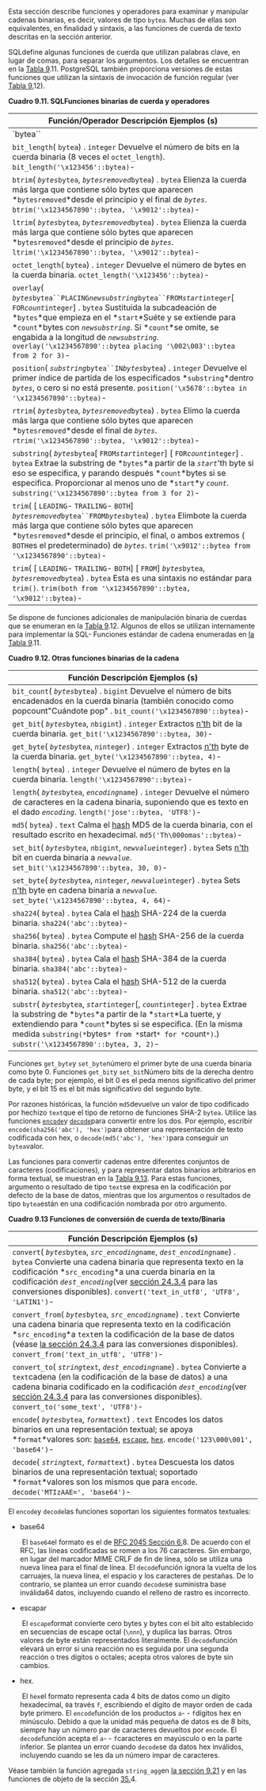 Esta sección describe funciones y operadores para examinar y manipular cadenas binarias, es decir, valores de tipo `bytea`. Muchas de ellas son equivalentes, en finalidad y sintaxis, a las  funciones de cuerda de texto descritas en la sección anterior.

 SQLdefine algunas funciones de cuerda que utilizan palabras clave, en lugar de  comas, para separar los argumentos. Los detalles se encuentran en la [Tabla 9](https://www.postgresql.org/docs/current/functions-binarystring.html#FUNCTIONS-BINARYSTRING-SQL).11. PostgreSQL también proporciona versiones de estas funciones que utilizan la sintaxis de invocación de función regular (ver [Tabla 9.](https://www.postgresql.org/docs/current/functions-binarystring.html#FUNCTIONS-BINARYSTRING-OTHER)12).

**Cuadro 9.11.  SQLFunciones binarias de cuerda y operadores**

| Función/Operador              Descripción              Ejemplos (s) |
| ------------------------------------------------------------ |
| `bytea``||``bytea`- `bytea`              Concateniza las dos cuerdas binarias.               `'\x123456'::bytea || '\x789a00bcde'::bytea`- |
| `bit_length`(  `bytea`) . `integer`              Devuelve el número de bits en la cuerda binaria (8 veces el `octet_length`).               `bit_length('\x123456'::bytea)`- |
| `btrim`(  *`bytes`*`bytea`,   *`bytesremoved`*`bytea`) . `bytea`              Elienza la cuerda más larga que contiene sólo bytes que aparecen  *`bytesremoved`*desde el principio y el final de *`bytes`*.               `btrim('\x1234567890'::bytea, '\x9012'::bytea)`- |
| `ltrim`(  *`bytes`*`bytea`,   *`bytesremoved`*`bytea`) . `bytea`              Elienza la cuerda más larga que contiene sólo bytes que aparecen  *`bytesremoved`*desde el principio de *`bytes`*.               `ltrim('\x1234567890'::bytea, '\x9012'::bytea)`- |
| `octet_length`(  `bytea`) . `integer`              Devuelve el número de bytes en la cuerda binaria.               `octet_length('\x123456'::bytea)`- |
| `overlay`(         *`bytes`*`bytea``PLACING`*`newsubstring`*`bytea``FROM`*`start`*`integer`[    `FOR`*`count`*`integer`] . `bytea`              Sustituida la subcadeación de  *`bytes`*que empieza en el *`start`*Suéte y se extiende para  *`count`*bytes con *`newsubstring`*. Si  *`count`*se omite, se engabida a la longitud de *`newsubstring`*.               `overlay('\x1234567890'::bytea placing '\002\003'::bytea from 2 for 3)`- |
| `position`(      *`substring`*`bytea``IN`*`bytes`*`bytea`) . `integer`              Devuelve el primer índice de partida de los especificados  *`substring`*dentro *`bytes`*, o cero si no está presente.               `position('\x5678'::bytea in '\x1234567890'::bytea)`- |
| `rtrim`(  *`bytes`*`bytea`,   *`bytesremoved`*`bytea`) . `bytea`              Elimo la cuerda más larga que contiene sólo bytes que aparecen  *`bytesremoved`*desde el final de *`bytes`*.               `rtrim('\x1234567890'::bytea, '\x9012'::bytea)`- |
| `substring`(   *`bytes`*`bytea`[    `FROM`*`start`*`integer`] [    `FOR`*`count`*`integer`] . `bytea`              Extrae la substring de  *`bytes`*a partir de la *`start`*'th byte si eso se especifica, y parando después  *`count`*bytes si se especifica. Proporcionar al menos uno de  *`start`*y *`count`*.               `substring('\x1234567890'::bytea from 3 for 2)`- |
| `trim`( [  `LEADING`-  `TRAILING`-  `BOTH`]      *`bytesremoved`*`bytea``FROM`*`bytes`*`bytea`) . `bytea`              Elimbote la cuerda más larga que contiene sólo bytes que aparecen  *`bytesremoved`*desde el principio, el final, o ambos extremos ( `BOTH`es el predeterminado) de *`bytes`*.               `trim('\x9012'::bytea from '\x1234567890'::bytea)`- |
| `trim`( [  `LEADING`-  `TRAILING`-  `BOTH`] [  `FROM`]  *`bytes`*`bytea`,   *`bytesremoved`*`bytea`) . `bytea`              Esta es una sintaxis no estándar para `trim()`.               `trim(both from '\x1234567890'::bytea, '\x9012'::bytea)`- |

Se dispone de funciones adicionales de manipulación binaria de cuerdas que se enumeran en la [Tabla 9](https://www.postgresql.org/docs/current/functions-binarystring.html#FUNCTIONS-BINARYSTRING-OTHER).12. Algunos de ellos se utilizan internamente para implementar la SQL- Funciones estándar de cadena enumeradas en [la Tabla 9](https://www.postgresql.org/docs/current/functions-binarystring.html#FUNCTIONS-BINARYSTRING-SQL).11.

**Cuadro 9.12. Otras funciones binarias de la cadena**

| Función              Descripción              Ejemplos (s)   |
| ------------------------------------------------------------ |
| `bit_count`(   *`bytes`*`bytea`) . `bigint`              Devuelve el número de bits encadenados en la cuerda binaria (también conocido como popcount"Cuándote pop" .               `bit_count('\x1234567890'::bytea)`- |
| `get_bit`(  *`bytes`*`bytea`,   *`n`*`bigint`) . `integer`              Extractos [n'th](https://www.postgresql.org/docs/current/functions-binarystring.html#FUNCTIONS-ZEROBASED-NOTE) bit de la cuerda binaria.               `get_bit('\x1234567890'::bytea, 30)`- |
| `get_byte`(  *`bytes`*`bytea`,   *`n`*`integer`) . `integer`              Extractos [n'th](https://www.postgresql.org/docs/current/functions-binarystring.html#FUNCTIONS-ZEROBASED-NOTE) byte de la cuerda binaria.               `get_byte('\x1234567890'::bytea, 4)`- |
| `length`(  `bytea`) . `integer`              Devuelve el número de bytes en la cuerda binaria.               `length('\x1234567890'::bytea)`- |
| `length`(  *`bytes`*`bytea`,   *`encoding`*`name`) . `integer`              Devuelve el número de caracteres en la cadena binaria, suponiendo que es texto en el dado *`encoding`*.               `length('jose'::bytea, 'UTF8')`- |
| `md5`(  `bytea`) . `text`              Calma el [hash](https://www.postgresql.org/docs/current/functions-binarystring.html#FUNCTIONS-HASH-NOTE) MD5 de la cuerda binaria, con el resultado escrito en hexadecimal.               `md5('Th\000omas'::bytea)`- |
| `set_bit`(  *`bytes`*`bytea`,  *`n`*`bigint`,   *`newvalue`*`integer`) . `bytea`              Sets [n'th](https://www.postgresql.org/docs/current/functions-binarystring.html#FUNCTIONS-ZEROBASED-NOTE) bit en cuerda binaria a *`newvalue`*.               `set_bit('\x1234567890'::bytea, 30, 0)`- |
| `set_byte`(  *`bytes`*`bytea`,  *`n`*`integer`,   *`newvalue`*`integer`) . `bytea`              Sets [n'th](https://www.postgresql.org/docs/current/functions-binarystring.html#FUNCTIONS-ZEROBASED-NOTE) byte en cadena binaria a *`newvalue`*.               `set_byte('\x1234567890'::bytea, 4, 64)`- |
| `sha224`(  `bytea`) . `bytea`              Cala el [hash](https://www.postgresql.org/docs/current/functions-binarystring.html#FUNCTIONS-HASH-NOTE) SHA-224 de la cuerda binaria.               `sha224('abc'::bytea)`- |
| `sha256`(  `bytea`) . `bytea`              Compute el [hash](https://www.postgresql.org/docs/current/functions-binarystring.html#FUNCTIONS-HASH-NOTE) SHA-256 de la cuerda binaria.               `sha256('abc'::bytea)`- |
| `sha384`(  `bytea`) . `bytea`              Cala el [hash](https://www.postgresql.org/docs/current/functions-binarystring.html#FUNCTIONS-HASH-NOTE) SHA-384 de la cuerda binaria.               `sha384('abc'::bytea)`- |
| `sha512`(  `bytea`) . `bytea`              Cala el [hash](https://www.postgresql.org/docs/current/functions-binarystring.html#FUNCTIONS-HASH-NOTE) SHA-512 de la cuerda binaria.               `sha512('abc'::bytea)`- |
| `substr`(  *`bytes`*`bytea`,   *`start`*`integer`[,   *`count`*`integer`] . `bytea`              Extrae la substring de  *`bytes`*a partir de la *`start`*La tuerte, y extendiendo para  *`count`*bytes si se especifica. (En la misma medida `substring(*`bytes`* from *`start`* for *`count`*)`.)               `substr('\x1234567890'::bytea, 3, 2)`- |

Funciones  `get_byte`y  `set_byte`número el primer byte de una cuerda binaria como byte 0. Funciones  `get_bit`y  `set_bit`Número bits de la derecha dentro de cada byte; por ejemplo, el bit 0 es el  peda menos significativo del primer byte, y el bit 15 es el bit más  significativo del segundo byte.

Por razones históricas, la función  `md5`devuelve un valor de tipo codificado por hechizo  `text`que el tipo de retorno de funciones SHA-2 `bytea`. Utilice las funciones  [`encode`](https://www.postgresql.org/docs/current/functions-binarystring.html#FUNCTION-ENCODE)y  [`decode`](https://www.postgresql.org/docs/current/functions-binarystring.html#FUNCTION-DECODE)para convertir entre los dos. Por ejemplo, escribir  `encode(sha256('abc'), 'hex')`para obtener una representación de texto codificada con hex, o  `decode(md5('abc'), 'hex')`para conseguir un  `bytea`valor.

  Las funciones para convertir cadenas entre diferentes conjuntos de  caracteres (codificaciones), y para representar datos binarios  arbitrarios en forma textual, se muestran en la [Tabla 9.13](https://www.postgresql.org/docs/current/functions-binarystring.html#FUNCTIONS-BINARYSTRING-CONVERSIONS). Para estas funciones, argumento o resultado de tipo  `text`se expresa en la codificación por defecto de la base de datos, mientras que los argumentos o resultados de tipo  `bytea`están en una codificación nombrada por otro argumento.

**Cuadro 9.13 Funciones de conversión de cuerda de texto/Binaria**

| Función              Descripción              Ejemplos (s)   |
| ------------------------------------------------------------ |
| `convert`(  *`bytes`*`bytea`,  *`src_encoding`*`name`,   *`dest_encoding`*`name`) . `bytea`              Convierte una cadena binaria que representa texto en la codificación  *`src_encoding`*a una cuerda binaria en la codificación  *`dest_encoding`*(ver [sección 24.3.4](https://www.postgresql.org/docs/current/multibyte.html#MULTIBYTE-CONVERSIONS-SUPPORTED) para las conversiones disponibles).               `convert('text_in_utf8', 'UTF8', 'LATIN1')`- |
| `convert_from`(  *`bytes`*`bytea`,   *`src_encoding`*`name`) . `text`              Convierte una cadena binaria que representa texto en la codificación  *`src_encoding`*a  `text`en la codificación de la base de datos (véase [la sección 24.3.4](https://www.postgresql.org/docs/current/multibyte.html#MULTIBYTE-CONVERSIONS-SUPPORTED) para las conversiones disponibles).               `convert_from('text_in_utf8', 'UTF8')`- |
| `convert_to`(  *`string`*`text`,   *`dest_encoding`*`name`) . `bytea`              Convierte a  `text`cadena (en la codificación de la base de datos) a una cadena binaria codificado en la codificación  *`dest_encoding`*(ver [sección 24.3.4](https://www.postgresql.org/docs/current/multibyte.html#MULTIBYTE-CONVERSIONS-SUPPORTED) para las conversiones disponibles).               `convert_to('some_text', 'UTF8')`- |
| `encode`(  *`bytes`*`bytea`,   *`format`*`text`) . `text`              Encodes los datos binarios en una representación textual; se apoya  *`format`*valores son: [`base64`](https://www.postgresql.org/docs/current/functions-binarystring.html#ENCODE-FORMAT-BASE64), [`escape`](https://www.postgresql.org/docs/current/functions-binarystring.html#ENCODE-FORMAT-ESCAPE), [`hex`](https://www.postgresql.org/docs/current/functions-binarystring.html#ENCODE-FORMAT-HEX).               `encode('123\000\001', 'base64')`- |
| `decode`(  *`string`*`text`,   *`format`*`text`) . `bytea`              Descuesta los datos binarios de una representación textual; soportado  *`format`*valores son los mismos que para `encode`.               `decode('MTIzAAE=', 'base64')`- |

El  `encode`y  `decode`las funciones soportan los siguientes formatos textuales:

- base64

  ​        El  `base64`el formato es el de [RFC 2045 Sección 6.](https://tools.ietf.org/html/rfc2045#section-6.8)8. De acuerdo con el RFC, las líneas codificadas se romen a los 76 caracteres. Sin embargo, en  lugar del marcador MIME CRLF de fin de línea, sólo se utiliza una nueva  línea para el final de línea. El  `decode`función ignora la vuelta de los carruajes, la nueva línea, el espacio y los  caracteres de pestañas. De lo contrario, se plantea un error cuando  `decode`se suministra base inválida64 datos, incluyendo cuando el relleno de rastro es incorrecto.      

- escapar

  ​        El  `escape`format convierte cero bytes y bytes con el bit alto establecido en secuencias de escape octal (`\`*`nnn`*), y duplica las barras. Otros valores de byte están representados literalmente. El  `decode`función elevará un error si una reacción no es seguida por una segunda reacción o tres dígitos o octales; acepta otros valores de byte sin cambios.      

- hex.

  ​        El  `hex`el formato representa cada 4 bits de datos como un dígito hexadecimal,  `0`a través `f`, escribiendo el dígito de mayor orden de cada byte primero. El  `encode`función de los productos `a`- - `f`dígitos hex en minúsculo. Debido a que la unidad más pequeña de datos es de 8  bits, siempre hay un número par de caracteres devueltos por `encode`. El  `decode`función acepta el `a`- - `f`caracteres en mayúsculo o en la parte inferior. Se plantea un error cuando  `decode`se da datos hex inválidos, incluyendo cuando se les da un número impar de caracteres.      

Véase también la función agregada  `string_agg`en [la sección 9.21](https://www.postgresql.org/docs/current/functions-aggregate.html) y en las funciones de objeto de la sección [35.](https://www.postgresql.org/docs/current/lo-funcs.html)4.